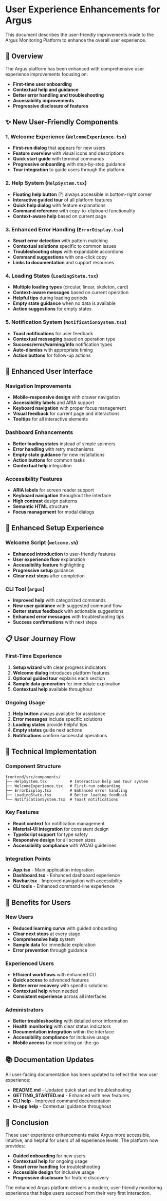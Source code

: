 # User Experience Enhancements for Argus

This document describes the user-friendly improvements made to the Argus Monitoring Platform to enhance the overall user experience.

## 🎯 Overview

The Argus platform has been enhanced with comprehensive user experience improvements focusing on:
- **First-time user onboarding**
- **Contextual help and guidance**
- **Better error handling and troubleshooting**
- **Accessibility improvements**
- **Progressive disclosure of features**

## ✨ New User-Friendly Components

### 1. Welcome Experience (`WelcomeExperience.tsx`)
- **First-run dialog** that appears for new users
- **Feature overview** with visual icons and descriptions
- **Quick start guide** with terminal commands
- **Progressive onboarding** with step-by-step guidance
- **Tour integration** to guide users through the platform

### 2. Help System (`HelpSystem.tsx`)
- **Floating help button** (?) always accessible in bottom-right corner
- **Interactive guided tour** of all platform features
- **Quick help dialog** with feature explanations
- **Command reference** with copy-to-clipboard functionality
- **Context-aware help** based on current page

### 3. Enhanced Error Handling (`ErrorDisplay.tsx`)
- **Smart error detection** with pattern matching
- **Contextual solutions** specific to common issues
- **Troubleshooting steps** with expandable accordions
- **Command suggestions** with one-click copy
- **Links to documentation** and support resources

### 4. Loading States (`LoadingState.tsx`)
- **Multiple loading types** (circular, linear, skeleton, card)
- **Context-aware messages** based on current operation
- **Helpful tips** during loading periods
- **Empty state guidance** when no data is available
- **Action suggestions** for empty states

### 5. Notification System (`NotificationSystem.tsx`)
- **Toast notifications** for user feedback
- **Contextual messaging** based on operation type
- **Success/error/warning/info** notification types
- **Auto-dismiss** with appropriate timing
- **Action buttons** for follow-up actions

## 🎨 Enhanced User Interface

### Navigation Improvements
- **Mobile-responsive design** with drawer navigation
- **Accessibility labels** and ARIA support
- **Keyboard navigation** with proper focus management
- **Visual feedback** for current page and interactions
- **Tooltips** for all interactive elements

### Dashboard Enhancements
- **Better loading states** instead of simple spinners
- **Error handling** with retry mechanisms
- **Empty state guidance** for new installations
- **Action buttons** for common tasks
- **Contextual help** integration

### Accessibility Features
- **ARIA labels** for screen reader support
- **Keyboard navigation** throughout the interface
- **High contrast** design patterns
- **Semantic HTML** structure
- **Focus management** for modal dialogs

## 🚀 Enhanced Setup Experience

### Welcome Script (`welcome.sh`)
- **Enhanced introduction** to user-friendly features
- **User experience flow** explanation
- **Accessibility feature** highlighting
- **Progressive setup** guidance
- **Clear next steps** after completion

### CLI Tool (`argus`)
- **Improved help** with categorized commands
- **New user guidance** with suggested command flow
- **Better status feedback** with actionable suggestions
- **Enhanced error messages** with troubleshooting tips
- **Success confirmations** with next steps

## 📋 User Journey Flow

### First-Time Experience
1. **Setup wizard** with clear progress indicators
2. **Welcome dialog** introduces platform features
3. **Optional guided tour** explains each section
4. **Sample data generation** for immediate exploration
5. **Contextual help** available throughout

### Ongoing Usage
1. **Help button** always available for assistance
2. **Error messages** include specific solutions
3. **Loading states** provide helpful tips
4. **Empty states** guide next actions
5. **Notifications** confirm successful operations

## 🔧 Technical Implementation

### Component Structure
```
frontend/src/components/
├── HelpSystem.tsx          # Interactive help and tour system
├── WelcomeExperience.tsx   # First-run onboarding
├── ErrorDisplay.tsx        # Enhanced error handling
├── LoadingState.tsx        # Better loading feedback
└── NotificationSystem.tsx  # Toast notifications
```

### Key Features
- **React context** for notification management
- **Material-UI integration** for consistent design
- **TypeScript support** for type safety
- **Responsive design** for all screen sizes
- **Accessibility compliance** with WCAG guidelines

### Integration Points
- **App.tsx** - Main application integration
- **Dashboard.tsx** - Enhanced dashboard experience
- **Navbar.tsx** - Improved navigation with accessibility
- **CLI tools** - Enhanced command-line experience

## 🎯 Benefits for Users

### New Users
- **Reduced learning curve** with guided onboarding
- **Clear next steps** at every stage
- **Comprehensive help** system
- **Sample data** for immediate exploration
- **Error prevention** through guidance

### Experienced Users
- **Efficient workflows** with enhanced CLI
- **Quick access** to advanced features
- **Better error recovery** with specific solutions
- **Contextual help** when needed
- **Consistent experience** across all interfaces

### Administrators
- **Better troubleshooting** with detailed error information
- **Health monitoring** with clear status indicators
- **Documentation integration** within the interface
- **Accessibility compliance** for inclusive usage
- **Mobile access** for monitoring on-the-go

## 📚 Documentation Updates

All user-facing documentation has been updated to reflect the new user experience:
- **README.md** - Updated quick start and troubleshooting
- **GETTING_STARTED.md** - Enhanced with new features
- **CLI help** - Improved command documentation
- **In-app help** - Contextual guidance throughout

## 🎉 Conclusion

These user experience enhancements make Argus more accessible, intuitive, and helpful for users of all experience levels. The platform now provides:
- **Guided onboarding** for new users
- **Contextual help** for ongoing usage
- **Smart error handling** for troubleshooting
- **Accessible design** for inclusive usage
- **Progressive disclosure** for feature discovery

The enhanced Argus platform delivers a modern, user-friendly monitoring experience that helps users succeed from their very first interaction.